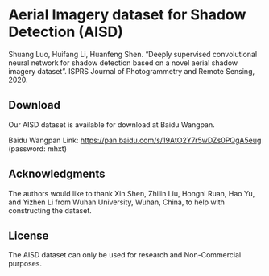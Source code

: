 # Aerial Imagery dataset for Shadow Detection (AISD)
Shuang Luo, Huifang Li, Huanfeng Shen. “Deeply supervised convolutional neural network for shadow detection based on a novel aerial shadow imagery dataset”.  ISPRS Journal of Photogrammetry and Remote Sensing, 2020.

## Download
Our AISD dataset is available for download at Baidu Wangpan.

Baidu Wangpan Link: https://pan.baidu.com/s/19AtO2Y7r5wDZs0PQgA5eug (password: mhxt)

## Acknowledgments
The authors would like to thank Xin Shen, Zhilin Liu, Hongni Ruan, Hao Yu, and Yizhen Li from Wuhan University, Wuhan, China, to help with constructing the dataset.

## License
The AISD dataset can only be used for research and Non-Commercial purposes.
